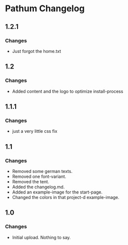 # Pathum Changelog

## 1.2.1

### Changes

- Just forgot the home.txt

## 1.2

### Changes

- Added content and the logo to optimize install-process

## 1.1.1

### Changes

- just a very little css fix

## 1.1

### Changes

- Removed some german texts. 
- Removed one font-variant. 
- Removed the tent.
- Added the changelog.md.
- Added an example-image for the start-page.
- Changed the colors in that project-d example-image.

## 1.0

### Changes

- Initial upload. Nothing to say.

